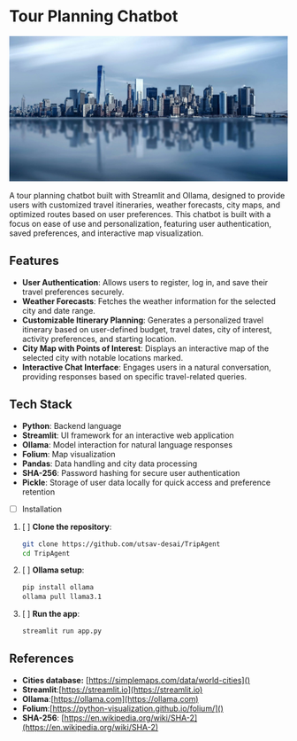 # Tour Planning Chatbot

![Tour Planning Chatbot](banner.jpg)

A tour planning chatbot built with Streamlit and Ollama, designed to provide users with customized travel itineraries, weather forecasts, city maps, and optimized routes based on user preferences. This chatbot is built with a focus on ease of use and personalization, featuring user authentication, saved preferences, and interactive map visualization.

## Features

- **User Authentication**: Allows users to register, log in, and save their travel preferences securely.
- **Weather Forecasts**: Fetches the weather information for the selected city and date range.
- **Customizable Itinerary Planning**: Generates a personalized travel itinerary based on user-defined budget, travel dates, city of interest, activity preferences, and starting location.
- **City Map with Points of Interest**: Displays an interactive map of the selected city with notable locations marked.
- **Interactive Chat Interface**: Engages users in a natural conversation, providing responses based on specific travel-related queries.

## Tech Stack

- **Python**: Backend language
- **Streamlit**: UI framework for an interactive web application
- **Ollama**: Model interaction for natural language responses
- **Folium**: Map visualization
- **Pandas**: Data handling and city data processing
- **SHA-256**: Password hashing for secure user authentication
- **Pickle**: Storage of user data locally for quick access and preference retention
- [ ] Installation

1. [ ] **Clone the repository**:

    ```bash
    git clone https://github.com/utsav-desai/TripAgent
    cd TripAgent
    ```
2. [ ] **Ollama setup**:

    ```bash
    pip install ollama
    ollama pull llama3.1
    ```
3. [ ] **Run the app**:

    ```bash
    streamlit run app.py
    ```

## References

- **Cities database:** [https://simplemaps.com/data/world-cities]()
- **Streamlit**:[https://streamlit.io](https://streamlit.io)
- **Ollama**:[https://ollama.com](https://ollama.com)
- **Folium**:[https://python-visualization.github.io/folium/]()
- **SHA-256**: [https://en.wikipedia.org/wiki/SHA-2](https://en.wikipedia.org/wiki/SHA-2)
